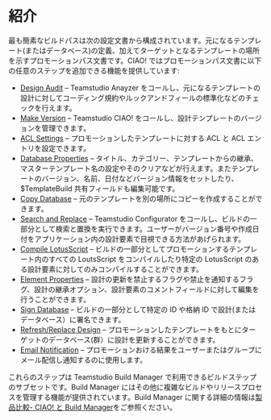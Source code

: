 # 紹介

最も簡素なビルドパスは次の設定文書から構成されています。元になるテンプレート(またはデータベース)の定義、加えてターゲットとなるテンプレートの場所を示すプロモーションパス文書です。CIAO! ではプロモーションパス文書に以下の任意のステップを追加できる機能を提供しています:

* [Design Audit](bsaudit.md) – Teamstudio Anayzer をコールし、元になるテンプレートの設計に対してコーディング規約やルックアンドフィールの標準化などのチェックを行えます。
* [Make Version](bsversion.md) – Teamstudio CIAO! をコールし、設計テンプレートのバージョンを管理できます。
* [ACL Settings](bsacl.md) – プロモーションしたテンプレートに対する ACL と ACL エントリを設定できます。
* [Database Properties](bsdbproperties.md) – タイトル、カテゴリー、テンプレートからの継承、マスターテンプレート名の設定やそのクリアなどが行えます。またテンプレートのバージョン、名前、日付などバージョン情報をセットしたり、 $TemplateBuild 共有フィールドも編集可能です。
* [Copy Database](bscopy.md) – 元のテンプレートを別の場所にコピーを作成することができます。
* [Search and Replace](bssearch.md) – Teamstudio Configurator をコールし、ビルドの一部分として検索と置換を実行できます。ユーザーがバージョン番号や作成日付をアプリケーション内の設計要素で目視できる方法があげられます。
* [Compile LotusScript](bscompile.md) – ビルドの一部分としてプロモーションするテンプレート内のすべての LoutsScript をコンパイルしたり特定の LotusScript のある設計要素に対してのみコンパイルすることができます。
* [Element Properties](bselemproperties.md) – 設計の更新を禁止するフラグや禁止を通知するフラグ、設計の継承オプション、設計要素のコメントフィールドに対して編集を行うことができます。
* [Sign Database](bssign.md) – ビルドの一部分として特定の ID や格納 ID で設計(またはデータベース）に署名できます。
* [Refresh/Replace Design](bsrefresh.md) – プロモーションしたテンプレートをもとにターゲットのデータベース(群）に設計を更新することができます。
* [Email Notification](bsemail.md) – プロモーションおける結果をユーザーまたはグループにメール配信し通知するのに使用します。

これらのステップは Teamstudio Build Manager で利用できるビルドステップのサブセットです。Build Manager にはその他に複雑なビルドやリリースプロセスを管理する機能が提供されています。Build Manager に関する詳細の情報は[製品比較- CIAO! と Build Manager](promotioncompare.md)をご参照ください。